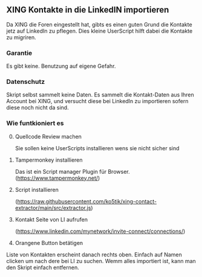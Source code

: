 ## XING Kontakte  in die LinkedIN importieren

Da XING die Foren eingestellt hat, gibts es einen guten Grund die Kontakte jetz auf LinkedIn zu pflegen.  Dies kleine 
UserScript hilft dabei die Kontakte zu migriren. 

### Garantie

Es gibt keine.  Benutzung auf eigene Gefahr. 

### Datenschutz

Skript selbst sammelt keine Daten.  Es  sammelt die Kontakt-Daten aus Ihren Account bei XING, und versucht diese bei 
LinkedIn zu importieren sofern diese noch nicht da sind. 

### Wie funtkioniert es

0.  Quellcode Review machen

     Sie sollen keine UserScripts installieren wens sie nicht sicher sind 
1.  Tampermonkey installieren

     Das ist ein Script manager Plugin für Browser.  (https://www.tampermonkey.net/)
2.   Script installieren 

     (https://raw.githubusercontent.com/ko5tik/xing-contact-extractor/main/src/extractor.js)
3. Kontakt Seite von LI aufrufen

     (https://www.linkedin.com/mynetwork/invite-connect/connections/)
4. Orangene Button betätigen


Liste von Kontakten  erscheint danach rechts oben. Einfach auf Namen clicken
um nach dere bei LI zu suchen. Wemm alles importiert ist, kann man den Skript einfach entfernen. 

